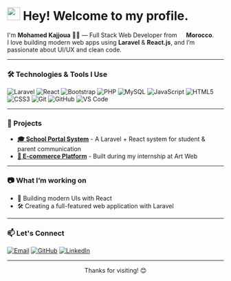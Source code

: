 <h1><img src="https://emojis.slackmojis.com/emojis/images/1531849430/4246/blob-sunglasses.gif?1531849430" width="30"/> Hey! Welcome to my profile.</h1>

<p>I'm <b>Mohamed Kajjoua</b> 👨‍💻 — Full Stack Web Developer from <img src="https://cdn-icons-png.flaticon.com/512/197/197551.png" width="13"/> <b>Morocco</b>.</br>
I love building modern web apps using <b>Laravel</b> & <b>React.js</b>, and I’m passionate about UI/UX and clean code.
</p>

---

<h3>🛠 Technologies & Tools I Use</h3>
<p>
  <img alt="Laravel" src="https://img.shields.io/badge/-Laravel-FF2D20?style=flat-square&logo=laravel&logoColor=white" />
  <img alt="React" src="https://img.shields.io/badge/-React-45b8d8?style=flat-square&logo=react&logoColor=white" />
  <img alt="Bootstrap" src="https://img.shields.io/badge/-Bootstrap-563D7C?style=flat-square&logo=bootstrap&logoColor=white" />
  <img alt="PHP" src="https://img.shields.io/badge/-PHP-777BB4?style=flat-square&logo=php&logoColor=white" />
  <img alt="MySQL" src="https://img.shields.io/badge/-MySQL-4479A1?style=flat-square&logo=mysql&logoColor=white" />
  <img alt="JavaScript" src="https://img.shields.io/badge/-JavaScript-F7DF1E?style=flat-square&logo=javascript&logoColor=black" />
  <img alt="HTML5" src="https://img.shields.io/badge/-HTML5-E34F26?style=flat-square&logo=html5&logoColor=white" />
  <img alt="CSS3" src="https://img.shields.io/badge/-CSS3-1572B6?style=flat-square&logo=css3&logoColor=white" />
  <img alt="Git" src="https://img.shields.io/badge/-Git-F05032?style=flat-square&logo=git&logoColor=white" />
  <img alt="GitHub" src="https://img.shields.io/badge/-GitHub-181717?style=flat-square&logo=github&logoColor=white" />
  <img alt="VS Code" src="https://img.shields.io/badge/-VS_Code-007ACC?style=flat-square&logo=visual-studio-code&logoColor=white" />
</p>

---

<h3>📌 Projects</h3>
<ul>
  <li><a href="https://github.com/mohamed0ko/School-Management"><b>🎓 School Portal System</b></a> - A Laravel + React system for student & parent communication</li>
  <li><a href="https://github.com/mohamed0ko/siteEcommerce"><b>🛒 E-commerce Platform</b></a> - Built during my internship at Art Web</li>
</ul>

---

<h3>📷 What I’m working on</h3>
<ul>
  <li>🚀 Building modern UIs with React</li>
  <li>🛠 Creating a full-featured web application with Laravel</li>
</ul>

---

<h3>📫 Let's Connect</h3>
<p>
  <a href="mailto:Mohamed0koo20@gmail.com"><img alt="Email" src="https://img.shields.io/badge/email-D14836?style=for-the-badge&logo=gmail&logoColor=white" /></a>
  <a href="https://github.com/MohamedKajjoua" target="_blank"><img alt="GitHub" src="https://img.shields.io/badge/github-%2312100E.svg?&style=for-the-badge&logo=github&logoColor=white" /></a>
  <a href="https://www.linkedin.com/in/mohamed-kajjoua-mohamed0koo/" target="_blank"><img alt="LinkedIn" src="https://img.shields.io/badge/linkedin-%230077B5.svg?&style=for-the-badge&logo=linkedin&logoColor=white" /></a>
</p>

---

<p align="center">Thanks for visiting! 😊</p>

